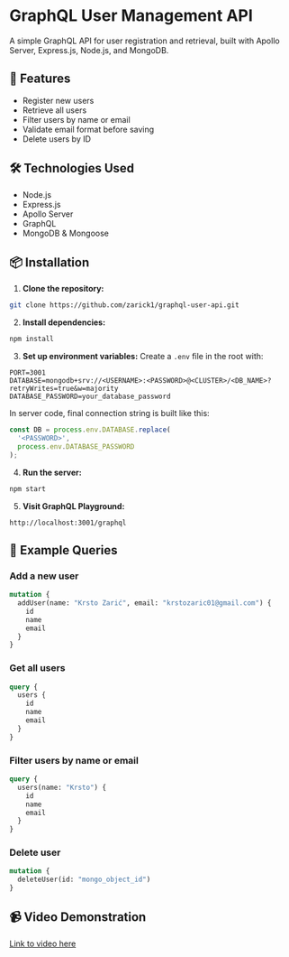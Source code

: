 # GraphQL User Management API

A simple GraphQL API for user registration and retrieval, built with Apollo Server, Express.js, Node.js, and MongoDB.

## 🚀 Features

- Register new users
- Retrieve all users
- Filter users by name or email
- Validate email format before saving
- Delete users by ID

## 🛠 Technologies Used

- Node.js
- Express.js
- Apollo Server
- GraphQL
- MongoDB & Mongoose

## 📦 Installation

1. **Clone the repository:**

```bash
git clone https://github.com/zarick1/graphql-user-api.git
```

2. **Install dependencies:**

```bash
npm install
```

3. **Set up environment variables:**
   Create a `.env` file in the root with:

```env
PORT=3001
DATABASE=mongodb+srv://<USERNAME>:<PASSWORD>@<CLUSTER>/<DB_NAME>?retryWrites=true&w=majority
DATABASE_PASSWORD=your_database_password
```

In server code, final connection string is built like this:

```js
const DB = process.env.DATABASE.replace(
  '<PASSWORD>',
  process.env.DATABASE_PASSWORD
);
```

4. **Run the server:**

```bash
npm start
```

5. **Visit GraphQL Playground:**

```
http://localhost:3001/graphql
```

## 🧪 Example Queries

### Add a new user

```graphql
mutation {
  addUser(name: "Krsto Zarić", email: "krstozaric01@gmail.com") {
    id
    name
    email
  }
}
```

### Get all users

```graphql
query {
  users {
    id
    name
    email
  }
}
```

### Filter users by name or email

```graphql
query {
  users(name: "Krsto") {
    id
    name
    email
  }
}
```

### Delete user

```graphql
mutation {
  deleteUser(id: "mongo_object_id")
}
```

## 📹 Video Demonstration

[Link to video here]()
